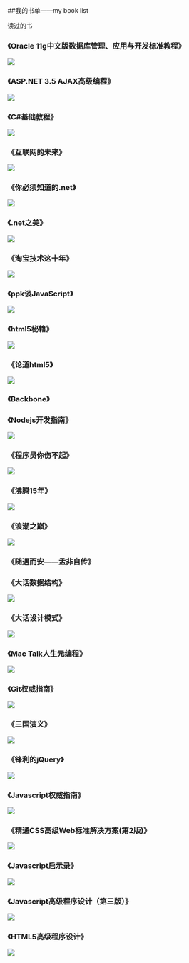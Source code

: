 ##我的书单——my book list

读过的书

### 《Oracle 11g中文版数据库管理、应用与开发标准教程》
![](http://img5.douban.com/lpic/s22777949.jpg)

### 《ASP.NET 3.5 AJAX高级编程》
![](http://img3.douban.com/lpic/s6106662.jpg)

### 《C#基础教程》
![](http://img3.douban.com/lpic/s4196243.jpg)

### 《互联网的未来》
![](http://img5.douban.com/lpic/s6276899.jpg)


### 《你必须知道的.net》
![](http://img5.douban.com/lpic/s9111288.jpg)

### 《.net之美》
![](http://img3.douban.com/lpic/s27223810.jpg)

### 《淘宝技术这十年》
![](http://img3.douban.com/lpic/s26713863.jpg)

### 《ppk谈JavaScript》
![](http://img5.douban.com/lpic/s2984236.jpg)

### 《html5秘籍》
![](http://img3.douban.com/lpic/s11190661.jpg)

### 《论道html5》
![](http://img5.douban.com/lpic/s9042118.jpg)

### 《Backbone》

### 《Nodejs开发指南》
![](http://img5.douban.com/lpic/s10307479.jpg)

### 《程序员你伤不起》 
![](http://img5.douban.com/lpic/s26824277.jpg)

### 《沸腾15年》 
![](http://img5.douban.com/lpic/s4502957.jpg)

### 《浪潮之巅》
![](http://img3.douban.com/lpic/s6584764.jpg)

### 《随遇而安——孟非自传》 

### 《大话数据结构》
![](http://img3.douban.com/lpic/s6382631.jpg)

### 《大话设计模式》 <br />
![](http://img5.douban.com/lpic/s6908318.jpg)

###  《Mac Talk人生元编程》<br />
![](http://img3.douban.com/lpic/s27219901.jpg)

###  《Git权威指南》
![](http://img3.douban.com/lpic/s6523000.jpg)

###  《三国演义》 <br />
![](http://img3.douban.com/lpic/s1564175.jpg)

###  《锋利的jQuery》 <br />
![](http://img5.douban.com/lpic/s28026858.jpg)

###  《Javascript权威指南》
![](http://img3.douban.com/lpic/s5860151.jpg)

### 《精通CSS高级Web标准解决方案(第2版)》
![](http://img5.douban.com/lpic/s11187739.jpg)

### 《Javascript启示录》
![](http://img5.douban.com/lpic/s27228856.jpg)

### 《Javascript高级程序设计（第三版）》
![](http://img3.douban.com/lpic/s8958650.jpg)

### 《HTML5高级程序设计》
![](http://img3.douban.com/lpic/s4569610.jpg)
